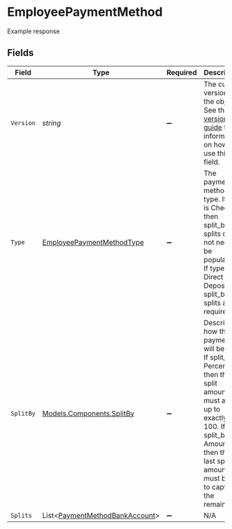 # EmployeePaymentMethod

Example response


## Fields

| Field                                                                                                                                                                                                          | Type                                                                                                                                                                                                           | Required                                                                                                                                                                                                       | Description                                                                                                                                                                                                    |
| -------------------------------------------------------------------------------------------------------------------------------------------------------------------------------------------------------------- | -------------------------------------------------------------------------------------------------------------------------------------------------------------------------------------------------------------- | -------------------------------------------------------------------------------------------------------------------------------------------------------------------------------------------------------------- | -------------------------------------------------------------------------------------------------------------------------------------------------------------------------------------------------------------- |
| `Version`                                                                                                                                                                                                      | *string*                                                                                                                                                                                                       | :heavy_minus_sign:                                                                                                                                                                                             | The current version of the object. See the [versioning guide](https://docs.gusto.com/embedded-payroll/docs/idempotency) for information on how to use this field.                                              |
| `Type`                                                                                                                                                                                                         | [EmployeePaymentMethodType](../../Models/Components/EmployeePaymentMethodType.md)                                                                                                                              | :heavy_minus_sign:                                                                                                                                                                                             | The payment method type. If type is Check, then split_by and splits do not need to be populated. If type is Direct Deposit, split_by and splits are required.                                                  |
| `SplitBy`                                                                                                                                                                                                      | [Models.Components.SplitBy](../../Models/Components/SplitBy.md)                                                                                                                                                | :heavy_minus_sign:                                                                                                                                                                                             | Describes how the payment will be split. If split_by is Percentage, then the split amounts must add up to exactly 100. If split_by is Amount, then the last split amount must be nil to capture the remainder. |
| `Splits`                                                                                                                                                                                                       | List<[PaymentMethodBankAccount](../../Models/Components/PaymentMethodBankAccount.md)>                                                                                                                          | :heavy_minus_sign:                                                                                                                                                                                             | N/A                                                                                                                                                                                                            |